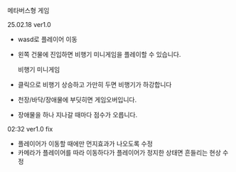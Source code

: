 메타버스형 게임

25.02.18 ver1.0
- wasd로 플레이어 이동
- 왼쪽 건물에 진입하면 비행기 미니게임을 플레이할 수 있습니다.

  비행기 미니게임
- 클릭으로 비행기 상승하고 가만히 두면 비행기가 하강합니다
- 천장/바닥/장애물에 부딧히면 게임오버입니다.
- 장애물을 하나 지나갈 때마다 점수가 오릅니다.

02:32 ver1.0 fix
- 플레이어가 이동할 때에만 먼지효과가 나오도록 수정
- 카메라가 플레이어를 따라 이동하다가 플레이어가 정지한 상태면 흔들리는 현상 수정 
